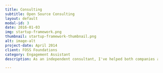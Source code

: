 ```yaml
---
title: Consulting
subtitle: Open Source Consulting
layout: default
modal-id: 3
date: 2016-01-03
img: startup-framework.png
thumbnail: startup-framework-thumbnail.png
alt: image-alt
project-date: April 2014
client: FOSS Foundations
category: Engagement Assistant
description: As an independent consultant, I've helped both companies and open source communities find more efficient and respectful ways to work together, benefiting everyone in the equation.

---
```

